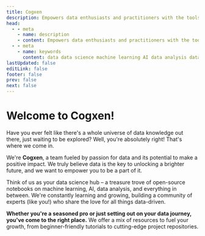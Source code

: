 ```yaml
---
title: Cogxen
description: Empowers data enthusiasts and practitioners with the tools and knowledge to unlock the potential of data.
head:
  - - meta
    - name: description
    - content: Empowers data enthusiasts and practitioners with the tools and knowledge to unlock the potential of data.
  - - meta
    - name: keywords
      content: data data science machine learning AI data analysis data-driven data enthusiasts data practitioners
lastUpdated: false
editLink: false
footer: false
prev: false
next: false
---
```


# Welcome to Cogxen!

<ImageCard 
  img_url="/img/banner.png" 
  alt="Cogxen Banner" 
/>

Have you ever felt like there's a whole universe of data knowledge out there, just waiting to be explored? Well, you're absolutely right! That's where we come in.

We're **Cogxen**, a team fueled by passion for data and its potential to make a positive impact. We truly believe data is the key to unlocking a brighter future, and we want to empower you to be a part of it.

Think of us as your data science hub – a treasure trove of open-source notebooks on machine learning, AI, data analysis, and everything in between. We're constantly learning and growing, building a community of experts (like you!) who share the love for all things data-driven.

**Whether you're a seasoned pro or just setting out on your data journey, you've come to the right place.** We offer a mix of resources to fuel your growth, from beginner-friendly tutorials to cutting-edge project repositories.
